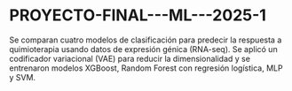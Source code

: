 # PROYECTO-FINAL---ML---2025-1
Se comparan cuatro modelos de clasificación para predecir la respuesta a quimioterapia usando datos de expresión génica (RNA-seq). Se aplicó un codificador variacional (VAE) para reducir la dimensionalidad y se entrenaron modelos XGBoost, Random Forest con regresión logística, MLP y SVM.
